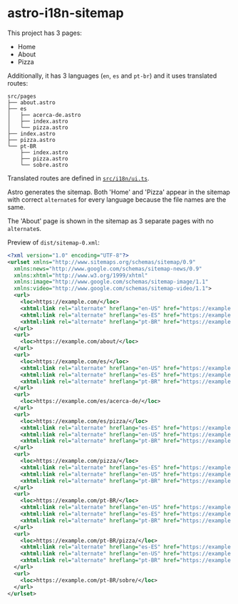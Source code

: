 # astro-i18n-sitemap

This project has 3 pages:

- Home
- About
- Pizza

Additionally, it has 3 languages (`en`, `es` and `pt-br`) and it uses translated routes:

```
src/pages
├── about.astro
├── es
│   ├── acerca-de.astro
│   ├── index.astro
│   └── pizza.astro
├── index.astro
├── pizza.astro
└── pt-BR
    ├── index.astro
    ├── pizza.astro
    └── sobre.astro
```

Translated routes are defined in [`src/i18n/ui.ts`](./src/i18n/ui.ts).

Astro generates the sitemap. Both 'Home' and 'Pizza' appear in the sitemap with
correct `alternate`s for every language because the file names are the same.

The 'About' page is shown in the sitemap as 3 separate pages with no `alternate`s.

Preview of `dist/sitemap-0.xml`:

```xml
<?xml version="1.0" encoding="UTF-8"?>
<urlset xmlns="http://www.sitemaps.org/schemas/sitemap/0.9"
  xmlns:news="http://www.google.com/schemas/sitemap-news/0.9"
  xmlns:xhtml="http://www.w3.org/1999/xhtml"
  xmlns:image="http://www.google.com/schemas/sitemap-image/1.1"
  xmlns:video="http://www.google.com/schemas/sitemap-video/1.1">
  <url>
    <loc>https://example.com/</loc>
    <xhtml:link rel="alternate" hreflang="en-US" href="https://example.com/" />
    <xhtml:link rel="alternate" hreflang="es-ES" href="https://example.com/es/" />
    <xhtml:link rel="alternate" hreflang="pt-BR" href="https://example.com/pt-BR/" />
  </url>
  <url>
    <loc>https://example.com/about/</loc>
  </url>
  <url>
    <loc>https://example.com/es/</loc>
    <xhtml:link rel="alternate" hreflang="en-US" href="https://example.com/" />
    <xhtml:link rel="alternate" hreflang="es-ES" href="https://example.com/es/" />
    <xhtml:link rel="alternate" hreflang="pt-BR" href="https://example.com/pt-BR/" />
  </url>
  <url>
    <loc>https://example.com/es/acerca-de/</loc>
  </url>
  <url>
    <loc>https://example.com/es/pizza/</loc>
    <xhtml:link rel="alternate" hreflang="es-ES" href="https://example.com/es/pizza/" />
    <xhtml:link rel="alternate" hreflang="en-US" href="https://example.com/pizza/" />
    <xhtml:link rel="alternate" hreflang="pt-BR" href="https://example.com/pt-BR/pizza/" />
  </url>
  <url>
    <loc>https://example.com/pizza/</loc>
    <xhtml:link rel="alternate" hreflang="es-ES" href="https://example.com/es/pizza/" />
    <xhtml:link rel="alternate" hreflang="en-US" href="https://example.com/pizza/" />
    <xhtml:link rel="alternate" hreflang="pt-BR" href="https://example.com/pt-BR/pizza/" />
  </url>
  <url>
    <loc>https://example.com/pt-BR/</loc>
    <xhtml:link rel="alternate" hreflang="en-US" href="https://example.com/" />
    <xhtml:link rel="alternate" hreflang="es-ES" href="https://example.com/es/" />
    <xhtml:link rel="alternate" hreflang="pt-BR" href="https://example.com/pt-BR/" />
  </url>
  <url>
    <loc>https://example.com/pt-BR/pizza/</loc>
    <xhtml:link rel="alternate" hreflang="es-ES" href="https://example.com/es/pizza/" />
    <xhtml:link rel="alternate" hreflang="en-US" href="https://example.com/pizza/" />
    <xhtml:link rel="alternate" hreflang="pt-BR" href="https://example.com/pt-BR/pizza/" />
  </url>
  <url>
    <loc>https://example.com/pt-BR/sobre/</loc>
  </url>
</urlset>
```
